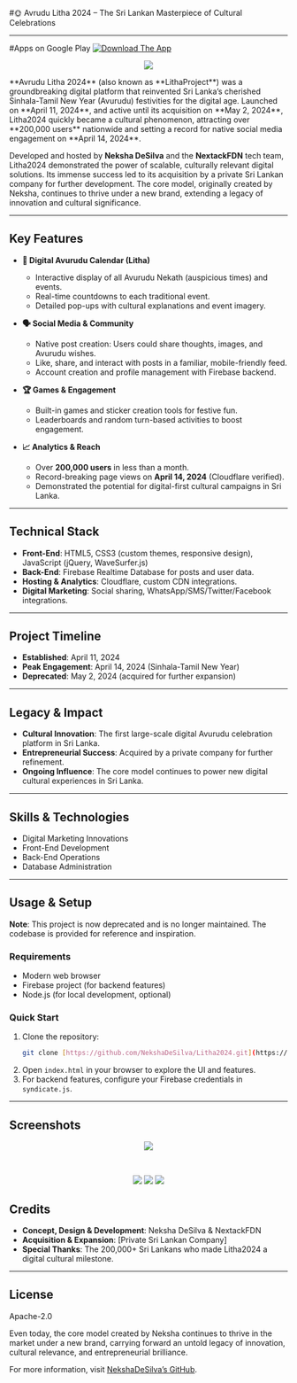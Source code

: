#🌞 Avrudu Litha 2024 – The Sri Lankan Masterpiece of Cultural Celebrations

---
#Apps on Google Play
[![Download The App](https://shields.io/badge/Download%20App-%2324292e?style=for-the-badge&logo=google)](https://steprimo.com/android/en/app/com.tnidu.litha/)

<p align="center"><img src="https://github.com/NekshaDeSilva/Litha2024/blob/main/cloudflarecetificate.png"></p>
**Avrudu Litha 2024** (also known as **LithaProject**) was a groundbreaking digital platform that reinvented Sri Lanka’s cherished Sinhala-Tamil New Year (Avurudu) festivities for the digital age. Launched on **April 11, 2024**, and active until its acquisition on **May 2, 2024**, Litha2024 quickly became a cultural phenomenon, attracting over **200,000 users** nationwide and setting a record for native social media engagement on **April 14, 2024**.

Developed and hosted by **Neksha DeSilva** and the **NextackFDN** tech team, Litha2024 demonstrated the power of scalable, culturally relevant digital solutions. Its immense success led to its acquisition by a private Sri Lankan company for further development. The core model, originally created by Neksha, continues to thrive under a new brand, extending a legacy of innovation and cultural significance.

---

## Key Features

* **🎉 Digital Avurudu Calendar (Litha)**
    * Interactive display of all Avurudu Nekath (auspicious times) and events.
    * Real-time countdowns to each traditional event.
    * Detailed pop-ups with cultural explanations and event imagery.

* **🗣️ Social Media & Community**
    * Native post creation: Users could share thoughts, images, and Avurudu wishes.
    * Like, share, and interact with posts in a familiar, mobile-friendly feed.
    * Account creation and profile management with Firebase backend.

* **🏆 Games & Engagement**
    * Built-in games and sticker creation tools for festive fun.
    * Leaderboards and random turn-based activities to boost engagement.

* **📈 Analytics & Reach**
    * Over **200,000 users** in less than a month.
    * Record-breaking page views on **April 14, 2024** (Cloudflare verified).
    * Demonstrated the potential for digital-first cultural campaigns in Sri Lanka.

---

## Technical Stack

* **Front-End**: HTML5, CSS3 (custom themes, responsive design), JavaScript (jQuery, WaveSurfer.js)
* **Back-End**: Firebase Realtime Database for posts and user data.
* **Hosting & Analytics**: Cloudflare, custom CDN integrations.
* **Digital Marketing**: Social sharing, WhatsApp/SMS/Twitter/Facebook integrations.

---

## Project Timeline

* **Established**: April 11, 2024
* **Peak Engagement**: April 14, 2024 (Sinhala-Tamil New Year)
* **Deprecated**: May 2, 2024 (acquired for further expansion)

---

## Legacy & Impact

* **Cultural Innovation**: The first large-scale digital Avurudu celebration platform in Sri Lanka.
* **Entrepreneurial Success**: Acquired by a private company for further refinement.
* **Ongoing Influence**: The core model continues to power new digital cultural experiences in Sri Lanka.

---

## Skills & Technologies

* Digital Marketing Innovations
* Front-End Development
* Back-End Operations
* Database Administration

---

## Usage & Setup

**Note**: This project is now deprecated and is no longer maintained. The codebase is provided for reference and inspiration.

### Requirements

* Modern web browser
* Firebase project (for backend features)
* Node.js (for local development, optional)

### Quick Start

1.  Clone the repository:
    ```bash
    git clone [https://github.com/NekshaDeSilva/Litha2024.git](https://github.com/NekshaDeSilva/Litha2024.git)
    ```
2.  Open `index.html` in your browser to explore the UI and features.
3.  For backend features, configure your Firebase credentials in `syndicate.js`.

---

## Screenshots
<p align="center">
<img src="https://github.com/NekshaDeSilva/Litha2024/blob/main/image.png">
</p><br>
<p align="center">
<img src="https://github.com/NekshaDeSilva/Litha2024/blob/main/unnaymed.png">
<img src="https://github.com/NekshaDeSilva/Litha2024/blob/main/unnamyyyed.png">
<img src="https://github.com/NekshaDeSilva/Litha2024/blob/main/unnamed.png">

</p>

## Credits

* **Concept, Design & Development**: Neksha DeSilva & NextackFDN
* **Acquisition & Expansion**: [Private Sri Lankan Company]
* **Special Thanks**: The 200,000+ Sri Lankans who made Litha2024 a digital cultural milestone.

---

## License

Apache-2.0

Even today, the core model created by Neksha continues to thrive in the market under a new brand, carrying forward an untold legacy of innovation, cultural relevance, and entrepreneurial brilliance.

For more information, visit [NekshaDeSilva’s GitHub](https://github.com/NekshaDeSilva).
